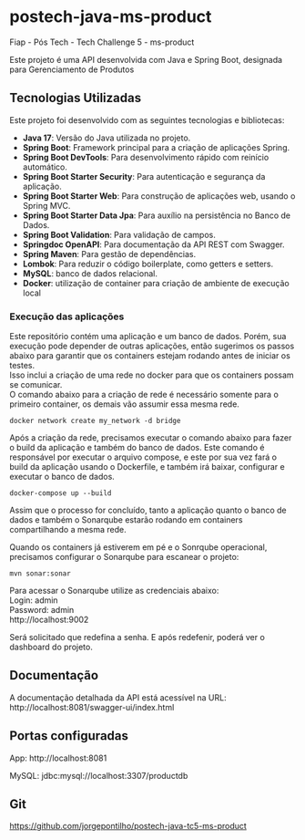 # postech-java-ms-product
Fiap - Pós Tech - Tech Challenge 5 - ms-product

Este projeto é uma API desenvolvida com Java e Spring Boot, designada para Gerenciamento de Produtos

## Tecnologias Utilizadas

Este projeto foi desenvolvido com as seguintes tecnologias e bibliotecas:

- **Java 17**: Versão do Java utilizada no projeto.
- **Spring Boot**: Framework principal para a criação de aplicações Spring.
- **Spring Boot DevTools**: Para desenvolvimento rápido com reinício automático.
- **Spring Boot Starter Security**: Para autenticação e segurança da aplicação.
- **Spring Boot Starter Web**: Para construção de aplicações web, usando o Spring MVC.
- **Spring Boot Starter Data Jpa**: Para auxílio na persistência no Banco de Dados.
- **Spring Boot Validation**: Para validação de campos.
- **Springdoc OpenAPI**: Para documentação da API REST com Swagger.
- **Spring Maven**: Para gestão de dependências.
- **Lombok**: Para reduzir o código boilerplate, como getters e setters.
- **MySQL**: banco de dados relacional.
- **Docker**: utilização de container para criação de ambiente de execução local

### Execução das aplicações
Este repositório contém uma aplicação e um banco de dados.
Porém, sua execução pode depender de outras aplicações, então sugerimos os passos abaixo para garantir que os containers estejam rodando antes de iniciar os testes.<br>
Isso inclui a criação de uma rede no docker para que os containers possam se comunicar.<br>
O comando abaixo para a criação de rede é necessário somente para o primeiro container, os demais vão assumir essa mesma rede.
````shell
docker network create my_network -d bridge
````
Após a criação da rede, precisamos executar o comando abaixo para fazer o build da aplicação e também do banco de dados. Este comando é responsável por executar o arquivo compose, e este por sua vez fará o build da aplicação usando o Dockerfile, e também irá baixar, configurar e executar o banco de dados.
````shell
docker-compose up --build
````

Assim que o processo for concluído, tanto a aplicação quanto o banco de dados e também o Sonarqube estarão rodando em containers compartilhando a mesma rede.<br>

Quando os containers já estiverem em pé e o Sonrqube operacional, precisamos configurar o Sonarqube para escanear o projeto:
````shell
mvn sonar:sonar
````

Para acessar o Sonarqube utilize as credenciais abaixo:</br>
Login: admin</br>
Password: admin</br>
http://localhost:9002

Será solicitado que redefina a senha. E após redefenir, poderá ver o dashboard do projeto.


## Documentação

A documentação detalhada da API está acessível na URL:
http://localhost:8081/swagger-ui/index.html

## Portas configuradas

App: http://localhost:8081

MySQL: jdbc:mysql://localhost:3307/productdb

## Git
https://github.com/jorgepontilho/postech-java-tc5-ms-product